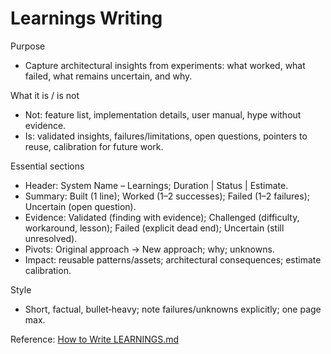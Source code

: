 # Learnings Writing

Purpose
- Capture architectural insights from experiments: what worked, what failed, what remains uncertain, and why.

What it is / is not
- Not: feature list, implementation details, user manual, hype without evidence.
- Is: validated insights, failures/limitations, open questions, pointers to reuse, calibration for future work.

Essential sections
- Header: System Name – Learnings; Duration | Status | Estimate.
- Summary: Built (1 line); Worked (1–2 successes); Failed (1–2 failures); Uncertain (open question).
- Evidence: Validated (finding with evidence); Challenged (difficulty, workaround, lesson); Failed (explicit dead end); Uncertain (still unresolved).
- Pivots: Original approach → New approach; why; unknowns.
- Impact: reusable patterns/assets; architectural consequences; estimate calibration.

Style
- Short, factual, bullet‑heavy; note failures/unknowns explicitly; one page max.

Reference: [How to Write LEARNINGS.md](../../guides/writing/learnings.md)
